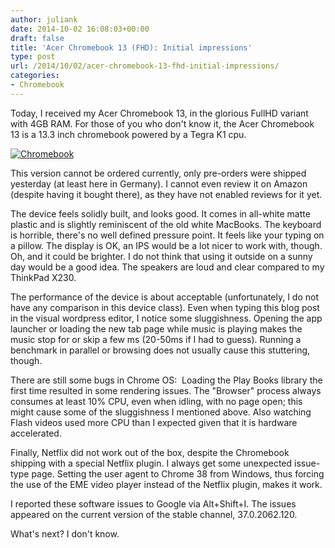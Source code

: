 ```yaml
---
author: juliank
date: 2014-10-02 16:08:03+00:00
draft: false
title: 'Acer Chromebook 13 (FHD): Initial impressions'
type: post
url: /2014/10/02/acer-chromebook-13-fhd-initial-impressions/
categories:
- Chromebook
---
```


Today, I received my Acer Chromebook 13, in the glorious FullHD variant with 4GB RAM. For those of you who don't know it, the Acer Chromebook 13 is a 13.3 inch chromebook powered by a Tegra K1 cpu.

[![Chromebook](/images/2014-10-02-acer-chromebook-13-fhd-initial-impressions/chromebook.jpg?w=284)
](/images/2014-10-02-acer-chromebook-13-fhd-initial-impressions/chromebook.jpg)

This version cannot be ordered currently, only pre-orders were shipped yesterday (at least here in Germany). I cannot even review it on Amazon (despite having it bought there), as they have not enabled reviews for it yet.

The device feels solidly built, and looks good. It comes in all-white matte plastic and is slightly reminiscent of the old white MacBooks. The keyboard is horrible, there's no well defined pressure point. It feels like your typing on a pillow. The display is OK, an IPS would be a lot nicer to work with, though. Oh, and it could be brighter. I do not think that using it outside on a sunny day would be a good idea. The speakers are loud and clear compared to my ThinkPad X230.

The performance of the device is about acceptable (unfortunately, I do not have any comparison in this device class). Even when typing this blog post in the visual wordpress editor, I notice some sluggishness. Opening the app launcher or loading the new tab page while music is playing makes the music stop for or skip a few ms (20-50ms if I had to guess). Running a benchmark in parallel or browsing does not usually cause this stuttering, though.

There are still some bugs in Chrome OS:  Loading the Play Books library the first time resulted in some rendering issues. The "Browser" process always consumes at least 10% CPU, even when idling, with no page open; this might cause some of the sluggishness I mentioned above. Also watching Flash videos used more CPU than I expected given that it is hardware accelerated.

Finally, Netflix did not work out of the box, despite the Chromebook shipping with a special Netflix plugin. I always get some unexpected issue-type page. Setting the user agent to Chrome 38 from Windows, thus forcing the use of the EME video player instead of the Netflix plugin, makes it work.

I reported these software issues to Google via Alt+Shift+I. The issues appeared on the current version of the stable channel, 37.0.2062.120.

What's next? I don't know.
